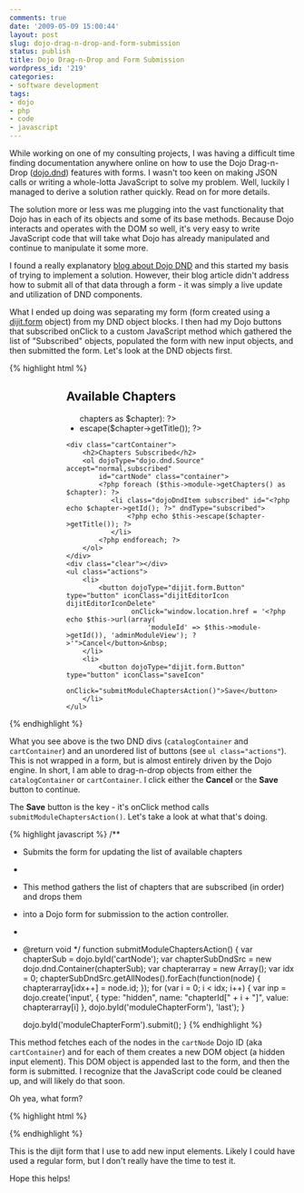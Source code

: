 ```yaml
---
comments: true
date: '2009-05-09 15:00:44'
layout: post
slug: dojo-drag-n-drop-and-form-submission
status: publish
title: Dojo Drag-n-Drop and Form Submission
wordpress_id: '219'
categories:
- software development
tags:
- dojo
- php
- code
- javascript
---
```


While working on one of my consulting projects, I was having a difficult time finding documentation anywhere online on how to use the Dojo Drag-n-Drop (<a href="http://api.dojotoolkit.org/jsdoc/1.3/dojo.dnd">dojo.dnd</a>) features with forms. I wasn't too keen on making JSON calls or writing a whole-lotta JavaScript to solve my problem. Well, luckily I managed to derive a solution rather quickly. Read on for more details.

<!--more-->

The solution more or less was me plugging into the vast functionality that Dojo has in each of its objects and some of its base methods. Because Dojo interacts and operates with the DOM so well, it's very easy to write JavaScript code that will take what Dojo has already manipulated and continue to manipulate it some more. 

I found a really explanatory <a href="http://www.sitepen.com/blog/2008/06/10/dojo-drag-and-drop-1/">blog about Dojo DND</a> and this started my basis of trying to implement a solution. However, their blog article didn't address how to submit all of that data through a form - it was simply a live update and utilization of DND components. 

What I ended up doing was separating my form (form created using a <a href="http://api.dojotoolkit.org/jsdoc/1.3/dijit.form">dijit.form</a> object) from my DND object blocks. I then had my Dojo buttons that subscribed onClick to a custom JavaScript method which gathered the list of "Subscribed" objects, populated the form with new input objects, and then submitted the form. Let's look at the DND objects first. 

{% highlight html %}
<div class="view" width="100%" style="padding-left: 100px;">
	<div class="catalogContainer">
	    <h2>Available Chapters</h2>
	    <ul dojoType="dojo.dnd.Source" accept="normal,subscribed"
	        id="catalogNode" class="container">
	        <?php foreach ($this->chapters as $chapter): ?>
	           <li class="dojoDndItem normal" dndType="normal" id="<?php echo $chapter->getId(); ?>">
	               <?php echo $this->escape($chapter->getTitle()); ?>
	           </li>
	        <?php endforeach; ?>
	    </ul>
	</div>
	 
	<div class="cartContainer">
	    <h2>Chapters Subscribed</h2>
	    <ol dojoType="dojo.dnd.Source" accept="normal,subscribed"
	        id="cartNode" class="container">
	        <?php foreach ($this->module->getChapters() as $chapter): ?>
	           <li class="dojoDndItem subscribed" id="<?php echo $chapter->getId(); ?>" dndType="subscribed">
	               <?php echo $this->escape($chapter->getTitle()); ?>
	           </li>
	        <?php endforeach; ?>
	    </ol>
	</div>
	<div class="clear"></div>
	<ul class="actions">
        <li>
            <button dojoType="dijit.form.Button" type="button" iconClass="dijitEditorIcon dijitEditorIconDelete"
                    onClick="window.location.href = '<?php echo $this->url(array(
                        'moduleId' => $this->module->getId()), 'adminModuleView'); ?>'">Cancel</button>&nbsp;
        </li>
        <li>
            <button dojoType="dijit.form.Button" type="button" iconClass="saveIcon"
                    onClick="submitModuleChaptersAction()">Save</button>
        </li>
    </ul>
</div>
{% endhighlight %}

What you see above is the two DND divs (<code>catalogContainer</code> and <code>cartContainer</code>) and an unordered list of buttons (see <code>ul class="actions"</code>). This is not wrapped in a form, but is almost entirely driven by the Dojo engine. In short, I am able to drag-n-drop objects from either the <code>catalogContainer</code> or <code>cartContainer</code>. I click either the <strong>Cancel</strong> or the <strong>Save</strong> button to continue. 

The <strong>Save</strong> button is the key - it's onClick method calls <code>submitModuleChaptersAction()</code>. Let's take a look at what that's doing.

{% highlight javascript %}
/**
 * Submits the form for updating the list of available chapters
 *
 * This method gathers the list of chapters that are subscribed (in order) and drops them
 * into a Dojo form for submission to the action controller. 
 *
 * @return void
 */
function submitModuleChaptersAction() {
    var chapterSub = dojo.byId('cartNode');
    var chapterSubDndSrc = new dojo.dnd.Container(chapterSub);
    var chapterarray = new Array();
    var idx = 0;
    chapterSubDndSrc.getAllNodes().forEach(function(node) {
        chapterarray[idx++] = node.id;
    });
    for (var i = 0; i < idx; i++) {
        var inp = dojo.create('input', { type: "hidden", name: "chapterId[" + i + "]", value: chapterarray[i] }, 
            dojo.byId('moduleChapterForm'), 'last');
    }
    
    dojo.byId('moduleChapterForm').submit();
}
{% endhighlight %}

This method fetches each of the nodes in the <code>cartNode</code> Dojo ID (aka <code>cartContainer</code>) and for each of them creates a new DOM object (a hidden input element). This DOM object is appended last to the form, and then the form is submitted. I recognize that the JavaScript code could be cleaned up, and will likely do that soon.

Oh yea, what form? 

{% highlight html %}
<div dojoType="dijit.form.Form" name="moduleChapterForm" jsId="moduleChapterForm" id="moduleChapterForm" 
        method="post" action="<?php echo $this->url(array(), 'moduleChaptersSave'); ?>">
    <input type="hidden" name="moduleId" value="<?php echo $this->module->getId(); ?>" />
</div>
{% endhighlight %}

This is the dijit form that I use to add new input elements. Likely I could have used a regular form, but I don't really have the time to test it.

Hope this helps!
